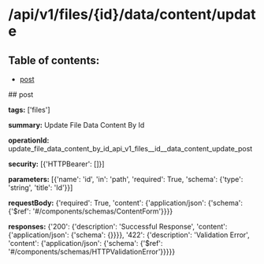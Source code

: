 # /api/v1/files/{id}/data/content/update

## Table of contents:
- [post](#post)

<a name="post" />
## post

**tags:** ['files']

**summary:** Update File Data Content By Id

**operationId:** update_file_data_content_by_id_api_v1_files__id__data_content_update_post

**security:** [{'HTTPBearer': []}]

**parameters:** [{'name': 'id', 'in': 'path', 'required': True, 'schema': {'type': 'string', 'title': 'Id'}}]

**requestBody:** {'required': True, 'content': {'application/json': {'schema': {'$ref': '#/components/schemas/ContentForm'}}}}

**responses:** {'200': {'description': 'Successful Response', 'content': {'application/json': {'schema': {}}}}, '422': {'description': 'Validation Error', 'content': {'application/json': {'schema': {'$ref': '#/components/schemas/HTTPValidationError'}}}}}

